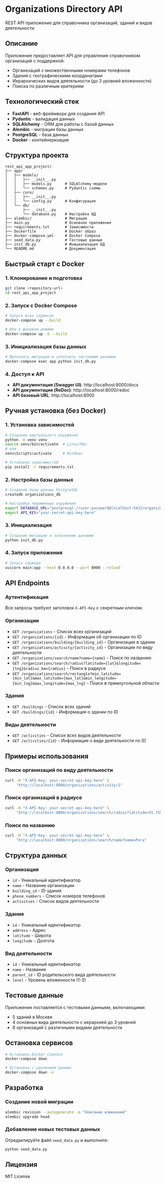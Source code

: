 # Organizations Directory API

REST API приложение для справочника организаций, зданий и видов деятельности

## Описание

Приложение предоставляет API для управления справочником организаций с поддержкой:
- Организаций с множественными номерами телефонов
- Зданий с географическими координатами
- Иерархических видов деятельности (до 3 уровней вложенности)
- Поиска по различным критериям

## Технологический стек

- **FastAPI** - веб-фреймворк для создания API
- **Pydantic** - валидация данных
- **SQLAlchemy** - ORM для работы с базой данных
- **Alembic** - миграции базы данных
- **PostgreSQL** - база данных
- **Docker** - контейнеризация

## Структура проекта

```
rest_api_app_project/
├── app/
│   ├── models/
│   │   ├── __init__.py
│   │   ├── models.py      # SQLAlchemy модели
│   │   └── schemas.py     # Pydantic схемы
│   ├── core/
│   │   ├── __init__.py
│   │   └── config.py      # Конфигурация
│   └── db/
│       ├── __init__.py
│       └── database.py    # Настройка БД
├── alembic/               # Миграции
├── main.py                # Основное приложение
├── requirements.txt       # Зависимости
├── Dockerfile             # Docker образ
├── docker-compose.yml     # Docker Compose
├── seed_data.py           # Тестовые данные
├── init_db.py             # Инициализация БД
└── README.md              # Документация
```

## Быстрый старт с Docker

### 1. Клонирование и подготовка

```bash
git clone <repository-url>
cd rest_api_app_project
```

### 2. Запуск с Docker Compose

```bash
# Запуск всех сервисов
docker-compose up --build

# Или в фоновом режиме
docker-compose up -d --build
```

### 3. Инициализация базы данных

```bash
# Выполнить миграции и заполнить тестовыми данными
docker-compose exec app python init_db.py
```

### 4. Доступ к API

- **API документация (Swagger UI)**: http://localhost:8000/docs
- **API документация (ReDoc)**: http://localhost:8000/redoc
- **API базовый URL**: http://localhost:8000

## Ручная установка (без Docker)

### 1. Установка зависимостей

```bash
# Создание виртуального окружения
python -m venv venv
source venv/bin/activate  # Linux/Mac
# или
venv\Scripts\activate     # Windows

# Установка зависимостей
pip install -r requirements.txt
```

### 2. Настройка базы данных

```bash
# Создание базы данных PostgreSQL
createdb organizations_db

# Настройка переменных окружения
export DATABASE_URL="postgresql://user:password@localhost:5432/organizations_db"
export API_KEY="your-secret-api-key-here"
```

### 3. Инициализация

```bash
# Создание миграций и заполнение данными
python init_db.py
```

### 4. Запуск приложения

```bash
# Запуск сервера
uvicorn main:app --host 0.0.0.0 --port 8000 --reload
```

## API Endpoints

### Аутентификация

Все запросы требуют заголовок `X-API-Key` с секретным ключом.

### Организации

- `GET /organizations` - Список всех организаций
- `GET /organizations/{id}` - Информация об организации по ID
- `GET /organizations/building/{building_id}` - Организации в здании
- `GET /organizations/activity/{activity_id}` - Организации по виду деятельности
- `GET /organizations/search/name?name={name}` - Поиск по названию
- `GET /organizations/search/radius?latitude={lat}&longitude={lng}&radius_km={radius}` - Поиск в радиусе
- `GET /organizations/search/rectangle?min_latitude={min_lat}&max_latitude={max_lat}&min_longitude={min_lng}&max_longitude={max_lng}` - Поиск в прямоугольной области

### Здания

- `GET /buildings` - Список всех зданий
- `GET /buildings/{id}` - Информация о здании по ID

### Виды деятельности

- `GET /activities` - Список всех видов деятельности
- `GET /activities/{id}` - Информация о виде деятельности по ID

## Примеры использования

### Поиск организаций по виду деятельности

```bash
curl -H "X-API-Key: your-secret-api-key-here" \
     "http://localhost:8000/organizations/activity/1"
```

### Поиск организаций в радиусе

```bash
curl -H "X-API-Key: your-secret-api-key-here" \
     "http://localhost:8000/organizations/search/radius?latitude=55.7558&longitude=37.6176&radius_km=5"
```

### Поиск по названию

```bash
curl -H "X-API-Key: your-secret-api-key-here" \
     "http://localhost:8000/organizations/search/name?name=Рога"
```

## Структура данных

### Организация
- `id` - Уникальный идентификатор
- `name` - Название организации
- `building_id` - ID здания
- `phone_numbers` - Список номеров телефонов
- `activities` - Список видов деятельности

### Здание
- `id` - Уникальный идентификатор
- `address` - Адрес
- `latitude` - Широта
- `longitude` - Долгота

### Вид деятельности
- `id` - Уникальный идентификатор
- `name` - Название
- `parent_id` - ID родительского вида деятельности
- `level` - Уровень вложенности (1-3)

## Тестовые данные

Приложение поставляется с тестовыми данными, включающими:
- 5 зданий в Москве
- 4 основных вида деятельности с иерархией до 3 уровней
- 8 организаций с различными видами деятельности

## Остановка сервисов

```bash
# Остановка Docker Compose
docker-compose down

# Остановка с удалением данных
docker-compose down -v
```

## Разработка

### Создание новой миграции

```bash
alembic revision --autogenerate -m "Описание изменений"
alembic upgrade head
```

### Добавление новых тестовых данных

Отредактируйте файл `seed_data.py` и выполните:

```bash
python seed_data.py
```

## Лицензия

MIT License
